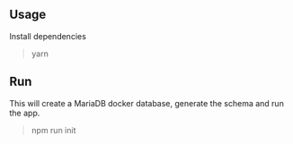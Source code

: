 ## Usage
Install dependencies
> yarn

## Run
This will create a MariaDB docker database, generate the schema and run the app.
> npm run init
